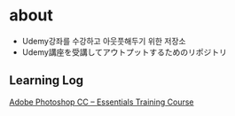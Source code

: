# about

- Udemy강좌를 수강하고 아웃풋해두기 위한 저장소
- Udemy講座を受講してアウトプットするためのリポジトリ

## Learning Log

[Adobe Photoshop CC – Essentials Training Course](adobe/photoshop/0_list.md##adobe-photoshop-cc--essentials-training-course)
